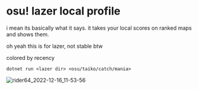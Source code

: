 # osu! lazer local profile

i mean its basically what it says. it takes your local scores on ranked maps and shows them.

oh yeah this is for lazer, not stable btw

colored by recency

`dotnet run <lazer dir> <osu/taiko/catch/mania>`

![rider64_2022-12-16_11-53-56](https://user-images.githubusercontent.com/22303902/208084045-197894b9-cd5d-4928-9631-c13db6bd7bcf.png)
